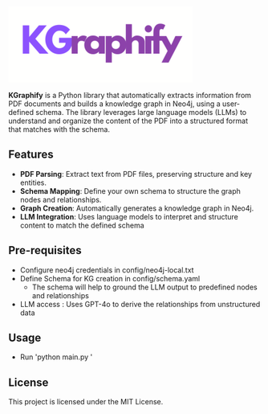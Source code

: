 ![KGraphify-logo](KGraphify.png)

**KGraphify** is a Python library that automatically extracts information from PDF documents and builds a knowledge graph in Neo4j, using a user-defined schema. The library leverages large language models (LLMs) to understand and organize the content of the PDF into a structured format that matches with the schema. 

## Features

- **PDF Parsing**: Extract text from PDF files, preserving structure and key entities.
- **Schema Mapping**: Define your own schema to structure the graph nodes and relationships.
- **Graph Creation**: Automatically generates a knowledge graph in Neo4j.
- **LLM Integration**: Uses language models to interpret and structure content to match the defined schema

## Pre-requisites
- Configure neo4j credentials in config/neo4j-local.txt
- Define Schema for KG creation in config/schema.yaml
  - The schema will help to ground the LLM output to predefined nodes and relationships
- LLM access :  Uses GPT-4o to derive the relationships from unstructured data

## Usage
- Run 'python main.py <schema-file-path> <pdf-file-path>'

## License
This project is licensed under the MIT License.


